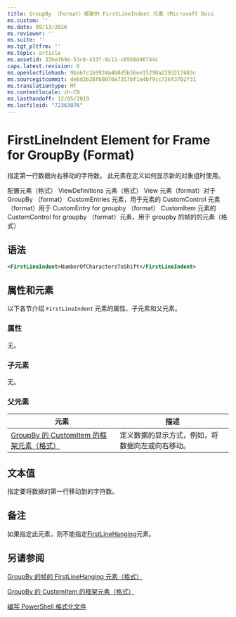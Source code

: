 ```yaml
---
title: GroupBy （Format）框架的 FirstLineIndent 元素 |Microsoft Docs
ms.custom: ''
ms.date: 09/13/2016
ms.reviewer: ''
ms.suite: ''
ms.tgt_pltfrm: ''
ms.topic: article
ms.assetid: 33be3b9e-53c8-433f-8c11-c65b0d46744c
caps.latest.revision: 6
ms.openlocfilehash: 9ba6fc1b9924a4b0d5b56ee15290a2293217403c
ms.sourcegitcommit: debd2b38fb8070a7357bf1a4bf9cc736f3702f31
ms.translationtype: MT
ms.contentlocale: zh-CN
ms.lasthandoff: 12/05/2019
ms.locfileid: "72363076"
---
```

# <a name="firstlineindent-element-for-frame-for-groupby-format"></a>FirstLineIndent Element for Frame for GroupBy (Format)

指定第一行数据向右移动的字符数。 此元素在定义如何显示新的对象组时使用。

配置元素（格式） ViewDefinitions 元素（格式） View 元素（format）对于 GroupBy （format） CustomEntries 元素，用于元素的 CustomControl 元素（format）用于 CustomEntry for groupby （format） CustomItem 元素的 CustomControl for groupby （format）元素，用于 groupby 的帧的的元素（格式）

## <a name="syntax"></a>语法

```xml
<FirstLineIndent>NumberOfCharactersToShift</FirstLineIndent>
```

## <a name="attributes-and-elements"></a>属性和元素

以下各节介绍 `FirstLineIndent` 元素的属性、子元素和父元素。

### <a name="attributes"></a>属性

无。

### <a name="child-elements"></a>子元素

无。

### <a name="parent-elements"></a>父元素

|元素|描述|
|-------------|-----------------|
|[GroupBy 的 CustomItem 的框架元素（格式）](./frame-element-for-customitem-for-groupby-format.md)|定义数据的显示方式，例如，将数据向左或向右移动。|

## <a name="text-value"></a>文本值

指定要将数据的第一行移动到的字符数。

## <a name="remarks"></a>备注

如果指定此元素，则不能指定[FirstLineHanging](./firstlinehanging-element-for-frame-for-groupby-format.md)元素。

## <a name="see-also"></a>另请参阅

[GroupBy 的帧的 FirstLineHanging 元素（格式）](./firstlinehanging-element-for-frame-for-groupby-format.md)

[GroupBy 的 CustomItem 的框架元素（格式）](./frame-element-for-customitem-for-groupby-format.md)

[编写 PowerShell 格式化文件](./writing-a-powershell-formatting-file.md)
